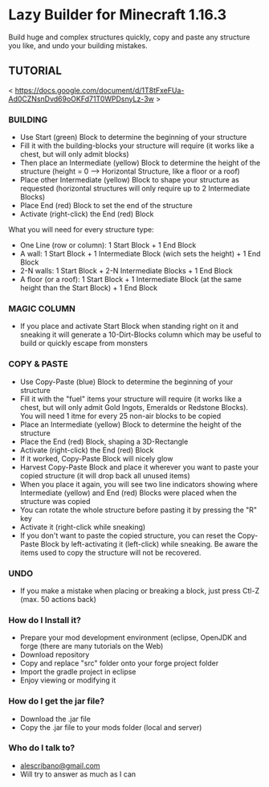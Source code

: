 # Lazy Builder for Minecraft 1.16.3 #

Build huge and complex structures quickly, copy and paste any structure you like, and undo your building mistakes.

## TUTORIAL ##
< https://docs.google.com/document/d/1T8tFxeFUa-Ad0CZNsnDvd69oOKFd71T0WPDsnyLz-3w >

### BUILDING ###

* Use Start (green) Block to determine the beginning of your structure
* Fill it with the building-blocks your structure will require (it works like a chest, but will only admit blocks)
* Then place an Intermediate (yellow) Block to determine the height of the structure (height = 0 --> Horizontal Structure, like a floor or a roof)
* Place other Intermediate (yellow) Block to shape your structure as requested (horizontal structures will only require up to 2 Intermediate Blocks)
* Place End (red) Block to set the end of the structure
* Activate (right-click) the End (red) Block

What you will need for every structure type:

* One Line (row or column): 1 Start Block + 1 End Block
* A wall: 1 Start Block + 1 Intermediate Block (wich sets the height) + 1 End Block
* 2-N walls: 1 Start Block + 2-N Intermediate Blocks + 1 End Block
* A floor (or a roof): 1 Start Block + 1 Intermediate Block (at the same height than the Start Block) + 1 End Block

### MAGIC COLUMN ###

* If you place and activate Start Block when standing right on it and sneaking it will generate a 10-Dirt-Blocks column which may be useful to build or quickly escape from monsters

### COPY & PASTE ###

* Use Copy-Paste (blue) Block to determine the beginning of your structure
* Fill it with the "fuel" items your structure will require (it works like a chest, but will only admit Gold Ingots, Emeralds or Redstone Blocks). You will need 1 itme for every 25 non-air blocks to be copied
* Place an Intermediate (yellow) Block to determine the height of the structure
* Place the End (red) Block, shaping a 3D-Rectangle
* Activate (right-click) the End (red) Block
* If it worked, Copy-Paste Block will nicely glow
* Harvest Copy-Paste Block and place it wherever you want to paste your copied structure (it will drop back all unused items)
* When you place it again, you will see two line indicators showing where Intermediate (yellow) and End (red) Blocks were placed when the structure was copied
* You can rotate the whole structure before pasting it by pressing the "R" key
* Activate it (right-click while sneaking)
* If you don't want to paste the copied structure, you can reset the Copy-Paste Block by left-activating it (left-click) while sneaking. Be aware the items used to copy the structure will not be recovered.

### UNDO ###

* If you make a mistake when placing or breaking a block, just press Ctl-Z (max. 50 actions back)


### How do I Install it? ###

* Prepare your mod development environment (eclipse, OpenJDK and forge (there are many tutorials on the Web)
* Download repository
* Copy and replace "src" folder onto your forge project folder
* Import the gradle project in eclipse
* Enjoy viewing or modifying it

### How do I get the jar file? ###

* Download the .jar file
* Copy the .jar file to your mods folder (local and server)

### Who do I talk to? ###

* alescribano@gmail.com
* Will try to answer as much as I can
